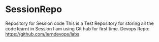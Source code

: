 # SessionRepo
Repository for Session code
This is a Test Repository for storing all the code learnt in Session
I am using Git hub for first time.
Devops Repo: https://github.com/lerndevops/labs 
